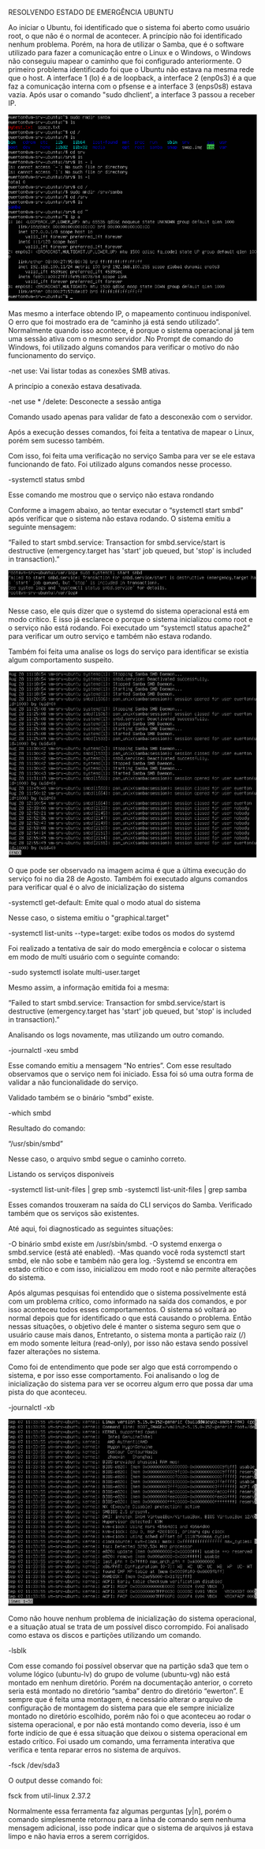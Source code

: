 RESOLVENDO ESTADO DE EMERGÊNCIA UBUNTU 

Ao iniciar o Ubuntu, foi identificado que o sistema foi aberto como usuário root, o que não é o normal de acontecer. A princípio não foi identificado nenhum problema. 
Porém, na hora de utilizar o Samba, que é o software utilizado para fazer a comunicação entre o Linux e o Windows, o Windows não conseguiu mapear o caminho que foi configurado anteriormente. 
O primeiro problema identificado foi que o Ubuntu não estava na mesma rede que o host. A interface 1 (lo) é a de loopback, a interface 2 (enp0s3) é a que faz a comunicação interna com o pfsense e a interface 3 (enps0s8) estava vazia. Após usar o comando "sudo dhclient', a interface 3 passou a receber IP. 

![ENP0S8](../Imagem/j_enp0s8.png)

Mas mesmo a interface obtendo IP, o mapeamento continuou indisponível. O erro que foi mostrado era de “caminho já está sendo utilizado”. Normalmente quando isso acontece, é porque o sistema operacional já tem uma sessão ativa com o mesmo servidor .No Prompt de comando do Windows, foi utilizado alguns comandos para verificar o motivo do não funcionamento do serviço. 

-net use: Vai listar todas as conexões SMB ativas.

A princípio a conexão estava desativada.

-net use * /delete: Desconecte a sessão antiga

Comando usado apenas para validar de fato a desconexão com o servidor. 

Após a execução desses comandos, foi feita a tentativa de mapear o Linux, porém sem sucesso também. 

Com isso, foi feita uma verificação no serviço Samba para ver se ele estava funcionando de fato. Foi utilizado alguns comandos nesse processo.

-systemctl status smbd

Esse comando me mostrou que o serviço não estava rondando 

Conforme a imagem abaixo, ao tentar executar o “systemctl start smbd” após verificar que o sistema não estava rodando. O sistema emitiu a seguinte mensagem: 

“Failed to start smbd.service: Transaction for smbd.service/start is destructive (emergency.target has 'start' job queued, but 'stop' is included in transaction).”

![START](../Imagem/k_startsmbd.png)

Nesse caso, ele quis dizer que o systemd do sistema operacional está em modo crítico. E isso já esclarece o porque o sistema inicializou como root e o serviço não está rodando. Foi executado um “systemctl status apache2” para verificar um outro serviço e também não estava rodando. 

Também foi feita uma analise os logs do serviço para identificar se existia algum comportamento suspeito. 

![LOG](../Imagem/logsmbd.png)

O que pode ser observado na imagem acima é que a última execução do serviço foi no dia 28 de Agosto. Também foi executado alguns comandos para verificar qual é o alvo de inicialização do sistema 

-systemctl get-default: Emite qual o modo atual do sistema

Nesse caso, o sistema emitiu o "graphical.target"

-systemctl list-units --type=target: exibe todos os modos do systemd 

Foi realizado a tentativa de sair do modo emergência e colocar o sistema em modo de multi usuário com o seguinte comando: 

-sudo systemctl isolate multi-user.target 

Mesmo assim, a informação emitida foi a mesma: 

“Failed to start smbd.service: Transaction for smbd.service/start is destructive (emergency.target has 'start' job queued, but 'stop' is included in transaction).”

Analisando os logs novamente, mas utilizando um outro comando.

-journalctl -xeu smbd

Esse comando emitiu a mensagem “No entries”. Com esse resultado observamos que o serviço nem foi iniciado. Essa foi só uma outra forma de validar a não funcionalidade do serviço. 

Validado também se o binário “smbd” existe.

-which smbd

Resultado do comando:

“/usr/sbin/smbd”

Nesse caso, o arquivo smbd segue o caminho correto.

Listando os serviços disponiveis 

-systemctl list-unit-files | grep smb
-systemctl list-unit-files | grep samba

Esses comandos trouxeram na saída do CLI serviços do Samba. Verificado também que os serviços são existentes.

Até aqui, foi diagnosticado as seguintes situações:

-O binário smbd existe em /usr/sbin/smbd.
-O systemd enxerga o smbd.service (está até enabled).
-Mas quando você roda systemctl start smbd, ele não sobe e também não gera log.
-Systemd se encontra em estado crítico e com isso, inicializou em modo root e não permite alterações do sistema.

Após algumas pesquisas foi entendido que o sistema possivelmente está com um problema crítico, como informado na saída dos comandos, e por isso aconteceu todos esses comportamentos. O sistema só voltará ao normal depois que for identificado o que está causando o problema. Então nessas situações, o objetivo dele é manter o sistema seguro sem que o usuário cause mais danos, Entretanto, o sistema monta a partição raiz (/) em modo somente leitura (read-only), por isso não estava sendo possível fazer alterações no sistema.

Como foi de entendimento que pode ser algo que está corrompendo o sistema, e por isso esse comportamento. Foi analisando o log de inicialização do sistema para ver se ocorreu algum erro que possa dar uma pista do que aconteceu.

-journalctl -xb

![LOG](../Imagem/journalctl-xb.png)

Como não houve nenhum problema de inicialização do sistema operacional, e a situação atual se trata de um possível disco corrompido. Foi analisado como estava os discos e partições utilizando um comando.

-lsblk 

Com esse comando foi possível observar que na partição sda3 que tem o volume lógico (ubuntu-lv) do grupo de volume (ubuntu-vg) não está montado em nenhum diretório. Porém na documentação anterior, o correto seria está montado no diretório “samba” dentro do diretório “ewerton”. E sempre que é feita uma montagem, é necessário alterar o arquivo de configuração de montagem do sistema para que ele sempre inicialize montado no diretório escolhido, porém não foi o que aconteceu ao rodar o sistema operacional, e por não está montando como deveria, isso é um forte indício de que é essa situação que deixou o sistema operacional em estado crítico. Foi usado um comando, uma ferramenta interativa que verifica e tenta reparar erros no sistema de arquivos. 

-fsck /dev/sda3

O output desse comando foi:

fsck from util-linux 2.37.2

Normalmente essa ferramenta faz algumas perguntas [y|n], porém o comando simplesmente retornou para a linha de comando sem nenhuma mensagem adicional, isso pode indicar que o sistema de arquivos já estava limpo e não havia erros a serem corrigidos.








